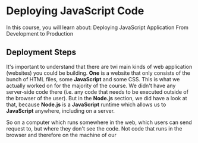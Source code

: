 # Deploying JavaScript Code

In this course, you will learn about: Deploying JavaScript Application From Development to Production

## Deployment Steps

It's important to understand that there are twi main kinds of web application (websites) you could be building. **One** is a website that only consists of the bunch of HTML files, some **JavaScript** and some CSS. This is what we actually worked on for the majority of the course. We didn't have any server-side code there (i.e. any code that needs to be executed outside of the browser of the user). But in the **Node.js** section, we did have a look at that, because **Node.js** is a **JavaScript** runtime which allows us to **JavaScript** anywhere, including on a server.

So on a computer which runs somewhere in the web, which users can send request to, but where they don't see the code. Not code that runs in the browser and therefore on the machine of our 